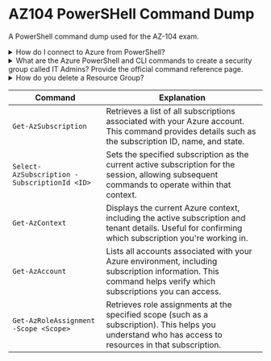 # AZ104 PowerSHell Command Dump
A PowerShell command dump used for the AZ-104 exam.

<details>
<summary>
How do I connect to Azure from PowerShell?
</summary>
    Connect-AzAccount
</details>


<details>
<summary>
What are the Azure PowerShell and CLI commands to create a security group called IT Admins? Provide the official command reference page.
</summary>
New-AzADGroup -DisplayName "IT Admins" -MailNickname $false
</details>


<details>
<summary>
How do you delete a Resource Group?
</summary>
Remove-AzResourceGroup -Name resourceGroupName
</details>


| Command                                      | Explanation                                                                                                                                       |
|----------------------------------------------|---------------------------------------------------------------------------------------------------------------------------------------------------|
| `Get-AzSubscription`                         | Retrieves a list of all subscriptions associated with your Azure account. This command provides details such as the subscription ID, name, and state. |
| `Select-AzSubscription -SubscriptionId <ID>`| Sets the specified subscription as the current active subscription for the session, allowing subsequent commands to operate within that context.   |
| `Get-AzContext`                             | Displays the current Azure context, including the active subscription and tenant details. Useful for confirming which subscription you're working in.  |
| `Get-AzAccount`                             | Lists all accounts associated with your Azure environment, including subscription information. This command helps verify which subscriptions you can access. |
| `Get-AzRoleAssignment -Scope <Scope>`      | Retrieves role assignments at the specified scope (such as a subscription). This helps you understand who has access to resources in that subscription. |
